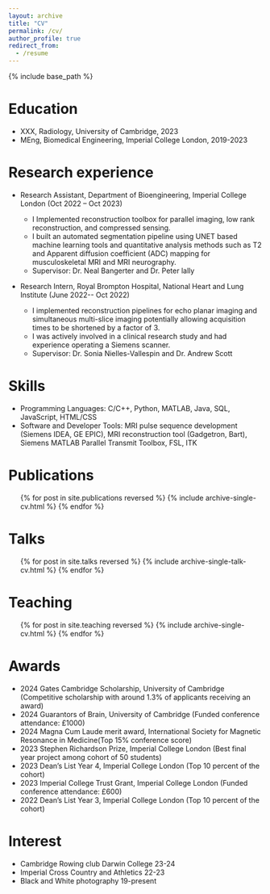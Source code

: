 ```yaml
---
layout: archive
title: "CV"
permalink: /cv/
author_profile: true
redirect_from:
  - /resume
---
```


{% include base_path %}

Education
======
* XXX, Radiology, University of Cambridge, 2023
* MEng, Biomedical Engineering, Imperial College London, 2019-2023

Research experience
======
* Research Assistant, Department of Bioengineering, Imperial College London (Oct 2022 – Oct 2023)
  * I Implemented reconstruction toolbox for parallel imaging, low rank reconstruction, and compressed sensing.
  * I built an automated segmentation pipeline using UNET based machine learning tools and quantitative analysis methods such as T2 and Apparent diffusion coefficient (ADC) mapping for musculoskeletal MRI and MRI neurography.
  * Supervisor: Dr. Neal Bangerter and Dr. Peter lally 

* Research Intern, Royal Brompton Hospital, National Heart and Lung Institute (June 2022-- Oct 2022)
  * I implemented reconstruction pipelines for echo planar imaging and simultaneous multi-slice imaging potentially allowing acquisition times to be shortened by a factor of 3.
  * I was actively involved in a clinical research study and had experience operating a Siemens scanner. 
  * Supervisor: Dr. Sonia Nielles-Vallespin and Dr. Andrew Scott

Skills
======
* Programming Languages: C/C++, Python, MATLAB, Java, SQL, JavaScript, HTML/CSS
* Software and Developer Tools: MRI pulse sequence development (Siemens IDEA, GE EPIC), MRI reconstruction tool (Gadgetron, Bart), Siemens MATLAB Parallel Transmit Toolbox, FSL, ITK


Publications
======
  <ul>{% for post in site.publications reversed %}
    {% include archive-single-cv.html %}
  {% endfor %}</ul>
  
Talks
======
  <ul>{% for post in site.talks reversed %}
    {% include archive-single-talk-cv.html  %}
  {% endfor %}</ul>
  
Teaching
======
  <ul>{% for post in site.teaching reversed %}
    {% include archive-single-cv.html %}
  {% endfor %}</ul>
  

Awards
======

* 2024 Gates Cambridge Scholarship, University of Cambridge (Competitive scholarship with around 1.3% of applicants receiving an award)
* 2024 Guarantors of Brain, University of Cambridge (Funded conference attendance: £1000) 
* 2024 Magna Cum Laude merit award, International Society for Magnetic Resonance in Medicine(Top 15% conference score)
* 2023 Stephen Richardson Prize, Imperial College London (Best final year project among cohort of 50 students)
* 2023 Dean’s List Year 4, Imperial College London (Top 10 percent of the cohort) 
* 2023 Imperial College Trust Grant, Imperial College London (Funded conference attendance: £600) 
* 2022 Dean’s List Year 3, Imperial College London (Top 10 percent of the cohort) 


Interest
======

* Cambridge Rowing club Darwin College 23-24
* Imperial Cross Country and Athletics 22-23
* Black and White photography 19-present

